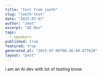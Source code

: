 ```yaml
---
title: "test from jeeth"
slug: "jeeth-test"
date: "2025-07-07"
author: "Jeet"
excerpt: "AI Dev"
tags:
  - speakers
published: true
featured: true
generated_at: "2025-07-09T06:36:49.477620"
layout: "post"
---
```


i am an Ai dev with lot of testing know